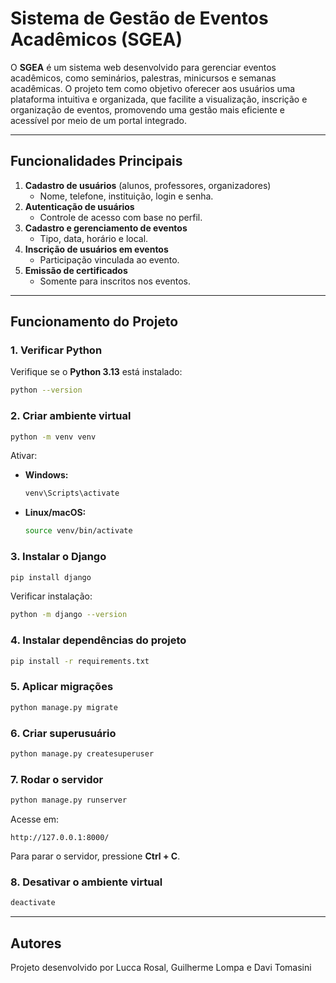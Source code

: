 # Sistema de Gestão de Eventos Acadêmicos (SGEA)

O **SGEA** é um sistema web desenvolvido para gerenciar eventos acadêmicos, como seminários, palestras, minicursos e semanas acadêmicas. O projeto tem como objetivo oferecer aos usuários uma plataforma intuitiva e organizada, que facilite a visualização, inscrição e organização de eventos, promovendo uma gestão mais eficiente e acessível por meio de um portal integrado.

---

## Funcionalidades Principais
1. **Cadastro de usuários** (alunos, professores, organizadores)  
   - Nome, telefone, instituição, login e senha.  
2. **Autenticação de usuários**  
   - Controle de acesso com base no perfil.  
3. **Cadastro e gerenciamento de eventos**  
   - Tipo, data, horário e local.  
4. **Inscrição de usuários em eventos**  
   - Participação vinculada ao evento.  
5. **Emissão de certificados**  
   - Somente para inscritos nos eventos.

---

## Funcionamento do Projeto

### 1. Verificar Python
Verifique se o **Python 3.13** está instalado:
```bash
python --version
```

### 2. Criar ambiente virtual
```bash
python -m venv venv
```

Ativar:
- **Windows:**
  ```bash
  venv\Scripts\activate
  ```
- **Linux/macOS:**
  ```bash
  source venv/bin/activate
  ```

### 3. Instalar o Django
```bash
pip install django
```

Verificar instalação:
```bash
python -m django --version
```

### 4. Instalar dependências do projeto
```bash
pip install -r requirements.txt
```

### 5. Aplicar migrações
```bash
python manage.py migrate
```

### 6. Criar superusuário
```bash
python manage.py createsuperuser
```

### 7. Rodar o servidor
```bash
python manage.py runserver
```

Acesse em:
```
http://127.0.0.1:8000/
```

Para parar o servidor, pressione **Ctrl + C**.

### 8. Desativar o ambiente virtual
```bash
deactivate
```

---

## Autores
Projeto desenvolvido por Lucca Rosal, Guilherme Lompa e Davi Tomasini
